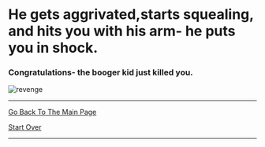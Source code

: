 # He gets aggrivated,starts squealing, and hits you with his arm- he puts you in shock.
### Congratulations- the booger kid just killed you.


![revenge](https://user-images.githubusercontent.com/43858716/70954899-0825a480-203d-11ea-9e12-c6559ad28252.gif)

---

[Go Back To The Main Page](../README.md)

[Start Over](../start-question/start.md)

---
